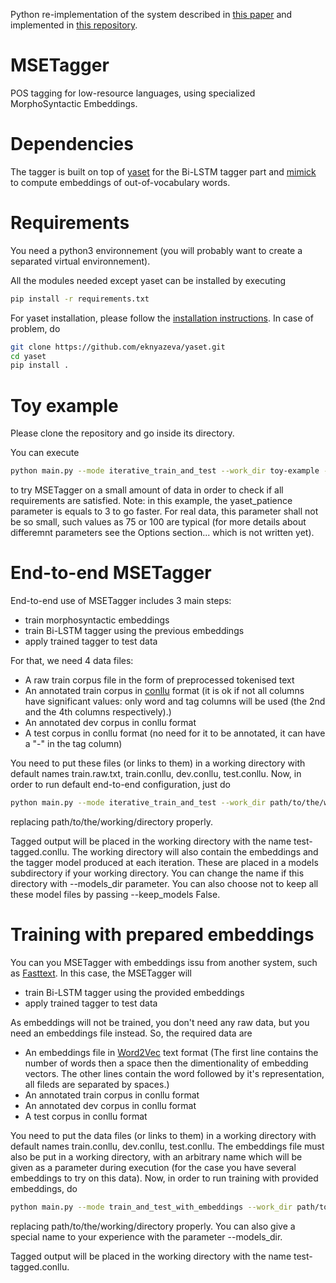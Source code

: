 Python re-implementation of the system described in [this paper](https://hal.archives-ouvertes.fr/LIMSI/hal-01793092v1) and implemented in [this repository](https://github.com/a-tsioh/MSETagger).

# MSETagger
POS tagging for low-resource languages, using specialized MorphoSyntactic Embeddings.

# Dependencies

The tagger is built on top of [yaset](https://github.com/jtourille/yaset) for the Bi-LSTM tagger part and [mimick](https://github.com/yuvalpinter/Mimick) to compute embeddings of out-of-vocabulary words.

# Requirements

You need a python3 environnement (you will probably want to create a separated virtual environnement).

All the modules needed except yaset can be installed by executing
```bash
pip install -r requirements.txt
```

For yaset installation, please follow the [installation instructions](https://jtourille.github.io/yaset/).
In case of problem, do
```bash
git clone https://github.com/eknyazeva/yaset.git
cd yaset
pip install .
```

# Toy example

Please clone the repository and go inside its directory.

You can execute
```bash
python main.py --mode iterative_train_and_test --work_dir toy-example --yaset_patience 3
```
to try MSETagger on a small amount of data in order to check if all requirements are satisfied. Note: in this example, the yaset_patience parameter is equals to 3 to go faster. For real data, this parameter shall not be so small, such values as 75 or 100 are typical (for more details about differemnt parameters see the Options section... which is not written yet). 

# End-to-end MSETagger

End-to-end use of MSETagger includes 3 main steps:

* train morphosyntactic embeddings
* train Bi-LSTM tagger using the previous embeddings
* apply trained tagger to test data

For that, we need 4 data files:

* A raw train corpus file in the form of preprocessed tokenised text
* An annotated train corpus in [conllu](https://universaldependencies.org/format.html) format (it is ok if not all columns have significant values: only word and tag columns will be used (the 2nd and the 4th columns respectively).)
* An annotated dev corpus in conllu format
* A test corpus in conllu format (no need for it to be annotated, it can have a "-" in the tag column)

You need to put these files (or links to them) in a working directory with default names train.raw.txt, train.conllu, dev.conllu, test.conllu. Now, in order to run default end-to-end configuration, just do 
```bash
python main.py --mode iterative_train_and_test --work_dir path/to/the/working/directory
```
replacing path/to/the/working/directory properly.

Tagged output will be placed in the working directory with the name test-tagged.conllu. The working directory will also contain the embeddings and the tagger model produced at each iteration. These are placed in a models subdirectory if your working directory. You can change the name if this directory with --models_dir parameter. You can also choose not to keep all these model files by passing --keep_models False.

# Training with prepared embeddings

You can you MSETagger with embeddings issu from another system, such as [Fasttext](https://fasttext.cc). In this case, the MSETagger will

* train Bi-LSTM tagger using the provided embeddings
* apply trained tagger to test data

As embeddings will not be trained, you don't need any raw data, but you need an embeddings file instead. So, the required data are
* An embeddings file in [Word2Vec](https://github.com/dav/word2vec) text format (The first line contains the number of words then a space then the dimentionality of embedding vectors. The other lines contain the word followed by it's representation, all fileds are separated by spaces.)
* An annotated train corpus in conllu format
* An annotated dev corpus in conllu format
* A test corpus in conllu format

You need to put the data files (or links to them) in a working directory with default names train.conllu, dev.conllu, test.conllu. The embeddings file must also be put in a working directory, with an arbitrary name which will be given as a parameter during execution (for the case you have several embeddings to try on this data). Now, in order to run training with provided embeddings, do
```bash
python main.py --mode train_and_test_with_embeddings --work_dir path/to/the/working/directory --embeddings the/name/of/the/embedding/file
```
replacing path/to/the/working/directory properly. You can also give a special name to your experience with the parameter --models_dir.

Tagged output will be placed in the working directory with the name test-tagged.conllu.